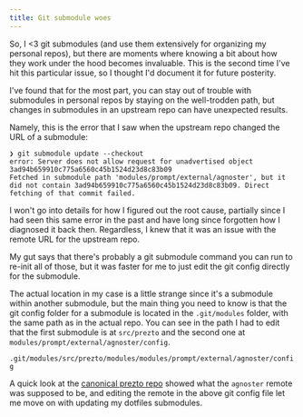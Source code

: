 ```yaml
---
title: Git submodule woes
---
```


So, I <3 git submodules (and use them extensively for organizing my personal
repos), but there are moments where knowing a bit about how they work under the
hood becomes invaluable. This is the second time I've hit this particular
issue, so I thought I'd document it for future posterity.

I've found that for the most part, you can stay out of trouble with submodules
in personal repos by staying on the well-trodden path, but changes in
submodules in an upstream repo can have unexpected results.

Namely, this is the error that I saw when the upstream repo changed the URL of
a submodule:

```shell
❯ git submodule update --checkout
error: Server does not allow request for unadvertised object 3ad94b659910c775a6560c45b1524d23d8c83b09
Fetched in submodule path 'modules/prompt/external/agnoster', but it did not contain 3ad94b659910c775a6560c45b1524d23d8c83b09. Direct fetching of that commit failed.
```

I won't go into details for how I figured out the root cause, partially since I
had seen this same error in the past and have long since forgotten how I
diagnosed it back then. Regardless, I knew that it was an issue with the remote
URL for the upstream repo.

My gut says that there's probably a git submodule command you can run to
re-init all of those, but it was faster for me to just edit the git config
directly for the submodule.

The actual location in my case is a little strange since it's a submodule
within another submodule, but the main thing you need to know is that the git
config folder for a submodule is located in the `.git/modules` folder, with the
same path as in the actual repo. You can see in the path I had to edit that the
first submodule is at `src/prezto` and the second one at
`modules/prompt/external/agnoster/config`.

`.git/modules/src/prezto/modules/modules/prompt/external/agnoster/config`

A quick look at the [canonical prezto repo][prezto-repo] showed what the
`agnoster` remote was supposed to be, and editing the remote in the above git
config file let me move on with updating my dotfiles submodules.

[prezto-repo]: https://github.com/sorin-ionescu/prezto/tree/master/modules/prompt/external
